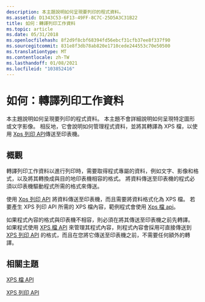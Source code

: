```yaml
---
description: 本主題說明如何呈現要列印的程式資料。
ms.assetid: D1343C53-6F13-49FF-8C7C-25D5A3C31B22
title: 如何：轉譯列印工作資料
ms.topic: article
ms.date: 05/31/2018
ms.openlocfilehash: 8f2d9f8cbf68394fd56ebcf31cfb37ee8f337f90
ms.sourcegitcommit: 831e8f3db78ab820e1710cede244553c70e50500
ms.translationtype: MT
ms.contentlocale: zh-TW
ms.lasthandoff: 01/08/2021
ms.locfileid: "103852416"
---
```

# <a name="how-to-render-print-job-data"></a>如何：轉譯列印工作資料

本主題說明如何呈現要列印的程式資料。 本主題不會詳細說明如何呈現特定圖形或文字影像。 相反地，它會說明如何管理程式資料，並將其轉譯為 XPS 檔，以使用 [Xps 列印 API](xps-printing.md)傳送至印表機。

## <a name="overview"></a>概觀

轉譯列印工作資料以進行列印時，需要取得程式專屬的資料，例如文字、影像和格式，以及將其轉換成與目的地印表機相容的格式。 將資料傳送至印表機的程式必須以印表機驅動程式所需的格式來傳送。

使用 [Xps 列印 API](xps-printing.md) 將資料傳送至印表機，而且需要將資料格式化為 XPS 檔。 若要產生 XPS 列印 API 所需的 XPS 檔內容，範例程式會使用 [Xps 檔 api](/previous-versions/windows/desktop/dd316976(v=vs.85))。

如果程式內容的格式與印表機不相容，則必須在將其傳送至印表機之前先轉譯。 如果程式使用 [XPS 檔 API](/previous-versions/windows/desktop/dd316976(v=vs.85)) 來管理其程式內容，則程式內容會採用可直接傳送到 [XPS 列印 API](xps-printing.md) 的格式，而且在您將它傳送至印表機之前，不需要任何額外的轉譯。

## <a name="related-topics"></a>相關主題

<dl> <dt>

[XPS 檔 API](/previous-versions/windows/desktop/dd316976(v=vs.85))
</dt> <dt>

[XPS 列印 API](xps-printing.md)
</dt> </dl>

 

 
